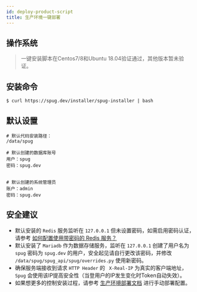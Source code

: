 ```yaml
---
id: deploy-product-script
title: 生产环境一键部署
---
```


## 操作系统
> 一键安装脚本在Centos7/8和Ubuntu 18.04验证通过，其他版本暂未验证。

## 安装命令
```shell script
$ curl https://spug.dev/installer/spug-installer | bash
```

## 默认设置
```
# 默认代码安装路径：
/data/spug

# 默认创建的数据库账号
用户：spug   
密码：spug.dev


# 默认创建的系统管理员
账户：admin  
密码：spug.dev
```

## 安全建议
- 默认安装的 `Redis` 服务监听在 `127.0.0.1` 但未设置密码，如需启用密码认证，请参考 [如何配置使用带密码的 Redis 服务？](/docs/install-error/#%E5%A6%82%E4%BD%95%E9%85%8D%E7%BD%AE%E4%BD%BF%E7%94%A8%E5%B8%A6%E5%AF%86%E7%A0%81%E7%9A%84-redis-%E6%9C%8D%E5%8A%A1%EF%BC%9F)
- 默认安装了 `Mariadb` 作为数据存储服务，监听在 `127.0.0.1` 创建了用户名为 `spug` 密码为 `spug.dev` 的用户，安全起见请自行更改该密码，并修改 `/data/spug/spug_api/spug/overrides.py` 使用新密码。
- 确保服务端接收到请求 `HTTP Header` 的 ` X-Real-IP` 为真实的客户端地址，`Spug` 会使用该IP提高安全性（当登用户的IP发生变化时Token自动失效）。
- 如果想更多的控制安装过程，请参考 [生产环境部署文档](/docs/deploy-product) 进行手动部署配置。